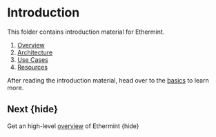<!--
order: false
parent:
  order: 1
-->

# Introduction

This folder contains introduction material for Ethermint.

1. [Overview](./overview.md)
1. [Architecture](./architecture.md)
1. [Use Cases](./use_cases.md)
1. [Resources](./resources.md)

After reading the introduction material, head over to the [basics](../basics/README.md) to learn more.

## Next {hide}

Get an high-level [overview](./overview.md) of Ethermint {hide}
